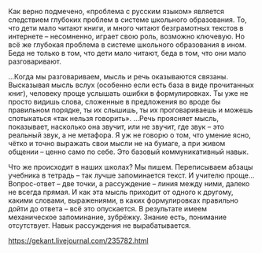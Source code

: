 Как верно подмечено, «проблема с русским языком» является следствием глубоких проблем в системе школьного образования. То, что дети мало читают книги, и много читают безграмотных текстов в интернете – несомненно, играет свою роль, возможно ключевую. Но всё же глубокая проблема в системе школьного образования в ином. Беда не только в том, что дети мало читают, беда в том, что они мало разговаривают.

...Когда мы разговариваем, мысль и речь оказываются связаны. Высказывая мысль вслух (особенно если есть база в виде прочитанных книг), человеку проще услышать ошибки в формулировках. Ты уже не просто видишь слова, сложенные в предложения во вроде бы правильном порядке, ты их слышишь, ты их проговариваешь и можешь спотыкаться «так нельзя говорить». ...Речь проясняет мысль, показывает, насколько она звучит, или не звучит, где звук – это реальный звук, а не метафора. Я уж не говорю о том, что умение ясно, чётко и точно выражать свои мысли не на бумаге, а при живом общении – ценно само по себе. Это базовый коммуникативный навык.

Что же происходит в наших школах? Мы пишем. Переписываем абзацы учебника в тетрадь – так лучше запоминается текст. И учителю проще... Вопрос-ответ – две точки, а рассуждение – линия между ними, далеко не всегда прямая. И как эта мысль приходит от одного к другому, какими словами, выражениями, в каких формулировках правильно дойти до ответа – всё это опускается. В результате имеем механическое запоминание, зубрёжку. Знание есть, понимание отсутствует. Навык рассуждения не вырабатывается.

https://gekant.livejournal.com/235782.html